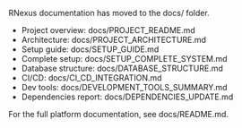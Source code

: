 RNexus documentation has moved to the docs/ folder.

- Project overview: docs/PROJECT_README.md
- Architecture: docs/PROJECT_ARCHITECTURE.md
- Setup guide: docs/SETUP_GUIDE.md
- Complete setup: docs/SETUP_COMPLETE_SYSTEM.md
- Database structure: docs/DATABASE_STRUCTURE.md
- CI/CD: docs/CI_CD_INTEGRATION.md
- Dev tools: docs/DEVELOPMENT_TOOLS_SUMMARY.md
- Dependencies report: docs/DEPENDENCIES_UPDATE.md

For the full platform documentation, see docs/README.md.
